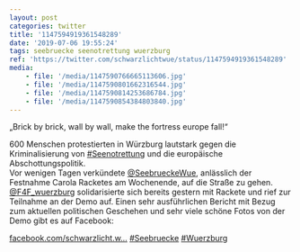 ```yaml
---
layout: post
categories: twitter
title: '1147594919361548289'
date: '2019-07-06 19:55:24'
tags: seebruecke seenotrettung wuerzburg
ref: 'https://twitter.com/schwarzlichtwue/status/1147594919361548289'
media:
    - file: '/media/1147590766665113606.jpg'
    - file: '/media/1147590801662316544.jpg'
    - file: '/media/1147590814253686784.jpg'
    - file: '/media/1147590854384803840.jpg'
---
```

„Brick by brick, wall by wall, make the fortress europe fall!“

600 Menschen protestierten in Würzburg lautstark gegen die Kriminalisierung von [#Seenotrettung](/t/seenotrettung) und die europäische Abschottungspolitik.  
Vor wenigen Tagen verkündete [@SeebrueckeWue](https://twitter.com/SeebrueckeWue), anlässlich der Festnahme Carola Racketes am Wochenende, auf die Straße zu gehen. [@F4F_wuerzburg](https://twitter.com/F4F_wuerzburg) solidarisierte sich bereits gestern mit Rackete und rief zur Teilnahme an der Demo auf. 
Einen sehr ausführlichen Bericht mit Bezug zum aktuellen politischen Geschehen und sehr viele schöne Fotos von der Demo gibt es auf Facebook:

[facebook.com/schwarzlicht.w…](https://www.facebook.com/schwarzlicht.wue/posts/603016730106371) 
[#Seebruecke](/t/seebruecke) [#Wuerzburg](/t/wuerzburg)  